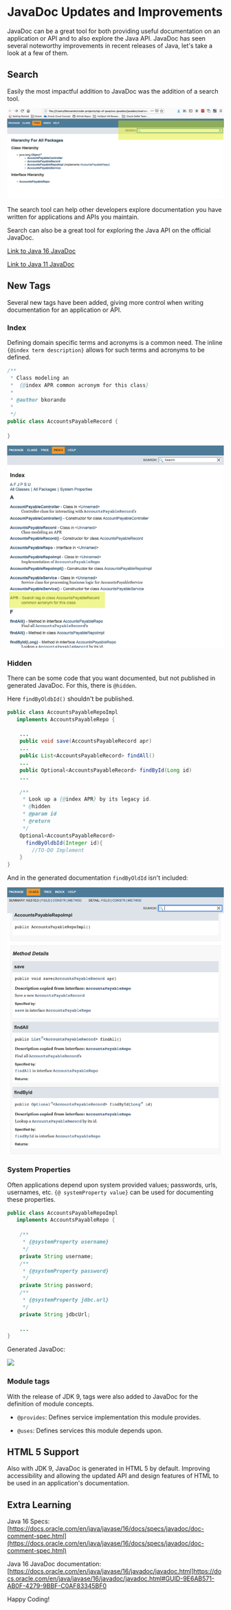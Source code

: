 # JavaDoc Updates and Improvements
JavaDoc can be a great tool for both providing useful documentation on an application or API and to also explore the Java API. JavaDoc has seen several noteworthy improvements in recent releases of Java, let's take a look at a few of them.

## Search

Easily the most impactful addition to JavaDoc was the addition of a search tool. 

![](images/overview.png)

The search tool can help other developers explore documentation you have written for applications and APIs you maintain.

Search can also be a great tool for exploring the Java API on the official JavaDoc.

[Link to Java 16 JavaDoc](https://docs.oracle.com/en/java/javase/16/docs/api/index.html)

[Link to Java 11 JavaDoc](https://docs.oracle.com/en/java/javase/16/docs/api/index.html)

## New Tags

Several new tags have been added, giving more control when writing documentation for an application or API. 

### Index

Defining domain specific terms and acronyms is a common need. The inline `{@index term description}` allows for such terms and acronyms to be defined. 

```java
/**
 * Class modeling an
 *  {@index APR common acronym for this class}
 * 
 * @author bkorando
 *
 */
public class AccountsPayableRecord {

}
```

![](images/index-ii.png)

### Hidden

There can be some code that you want documented, but not published in generated JavaDoc. For this, there is `@hidden`. 

Here `findByOldbId()` shouldn't be published.

```java
public class AccountsPayableRepoImpl 
   implements AccountsPayableRepo {

    ...
    public void save(AccountsPayableRecord apr) 
    ...
    public List<AccountsPayableRecord> findAll() 
    ...
    public Optional<AccountsPayableRecord> findById(Long id) 
    ...
    
    /**
     * Look up a {@index APR} by its legacy id.
     * @hidden
     * @param id
     * @return
     */
    Optional<AccountsPayableRecord> 
      findByOldbId(Integer id){
        //TO-DO Implement
    }
}
```

And in the generated documentation `findByOldId` isn't included:

![](images/hidden.png)

### System Properties

Often applications depend upon system provided values; passwords, urls, usernames, etc. `{@ systemProperty value}` can be used for documenting these properties.

```java
public class AccountsPayableRepoImpl 
   implements AccountsPayableRepo {

    /**
     * {@systemProperty username}
     */
    private String username;
    /**
     * {@systemProperty password}
     */
    private String password;
    /**
     * {@systemProperty jdbc.url}
     */
    private String jdbcUrl;
    
    ...
}
```
Generated JavaDoc:

![](images/system-props-ii.png)

### Module tags

With the release of JDK 9, tags were also added to JavaDoc for the definition of module concepts. 

* `@provides`: Defines service implementation this module provides.

* `@uses`: Defines services this module depends upon.

## HTML 5 Support

Also with JDK 9, JavaDoc is generated in HTML 5 by default. Improving accessibility and allowing the updated API and design features of HTML to be used in an application's documentation. 

## Extra Learning

Java 16 Specs: [https://docs.oracle.com/en/java/javase/16/docs/specs/javadoc/doc-comment-spec.html](https://docs.oracle.com/en/java/javase/16/docs/specs/javadoc/doc-comment-spec.html)

Java 16 JavaDoc documentation: [https://docs.oracle.com/en/java/javase/16/javadoc/javadoc.html]https://docs.oracle.com/en/java/javase/16/javadoc/javadoc.html#GUID-9E6AB571-AB0F-4279-9BBF-C0AF83345BF0

Happy Coding!

